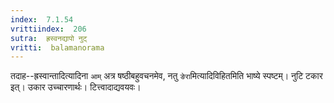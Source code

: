 ```yaml
---
index:  7.1.54
vrittiindex:  206
sutra:  ह्रस्वनद्यापो नुट्
vritti:  balamanorama 
---
```


तदाह--ह्रस्वान्तादित्यादिना `आम्` अत्र षष्ठीबहुवचनमेव, नतु `ङेरा`मित्यादिविहितमिति भाष्ये स्पष्टम्। नुटि टकार इत्। उकार उच्चारणार्थः। टित्त्वादाद्यवयवः।


